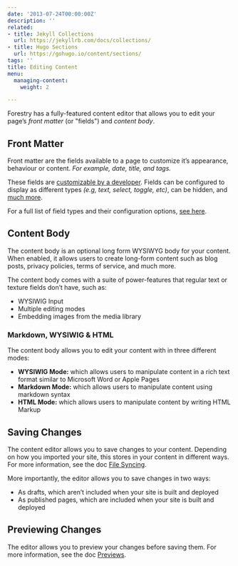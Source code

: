 ```yaml
---
date: '2013-07-24T00:00:00Z'
description: ''
related:
- title: Jekyll Collections
  url: https://jekyllrb.com/docs/collections/
- title: Hugo Sections
  url: https://gohugo.io/content/sections/
tags: ''
title: Editing Content
menu:
  managing-content:
    weight: 2

---
```

Forestry has a fully-featured content editor that allows you to edit your page’s *front matter* (or "fields") and *content body*.

## Front Matter
Front matter are the fields available to a page to customize it’s appearance, behaviour or content. *For example, date, title, and tags.*

These fields are [customizable by a developer](/docs/site-configuration/front-matter-templates). Fields can be configured to display as different types *(e.g, text, select, toggle, etc)*, can be hidden, and [much more](/docs/front-matter-fields).

For a full list of field types and their configuration options, [see here](/docs/front-matter-fields).

## Content Body
The content body is an optional long form WYSIWYG body for your content. When enabled, it allows users to create long-form content such as blog posts, privacy policies, terms of service, and much more.

The content body comes with a suite of power-features that regular text or texture fields don’t have, such as:
* WYSIWIG Input
* Multiple editing modes
* Embedding images from the media library

### Markdown, WYSIWIG & HTML
The content body allows you to edit your content with in three different modes:

* **WYSIWIG Mode:** which allows users to manipulate content in a rich text format similar to Microsoft Word or Apple Pages
* **Markdown Mode:** which allows users to manipulate content using markdown syntax
* **HTML Mode:** which allows users to manipulate content by writing HTML Markup


## Saving Changes
The content editor allows you to save changes to your content. Depending on how you imported your site, this stores in your content in different ways. For more information, see the doc [File Syncing](/docs/managing-content/file-syncing).

More importantly, the editor allows you to save changes in two ways:
* As drafts, which aren’t included when your site is built and deployed
* As published pages, which are included when your site is built and deployed

## Previewing Changes
The editor allows you to preview your changes before saving them. For more information, see the doc [Previews](/docs/site-configuration/previewing).
